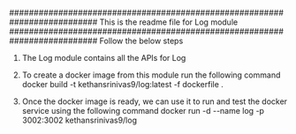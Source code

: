 ##########################################################################
	This is the readme file for Log module
##########################################################################
Follow the below steps

1. The Log module contains all the APIs for Log

2. To create a docker image from this module run the following command 
   docker build -t kethansrinivas9/log:latest -f dockerfile .

3. Once the docker image is ready, we can use it to run and test the docker service using the following  command docker run -d --name log -p 3002:3002 kethansrinivas9/log
